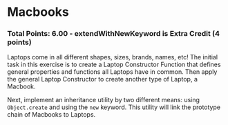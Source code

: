 # Macbooks

### Total Points: 6.00 - extendWithNewKeyword is Extra Credit (4 points)

Laptops come in all different shapes, sizes, brands, names, etc! The initial task in this exercise is to create a Laptop Constructor Function that defines general properties and functions all Laptops have in common.  Then apply the general Laptop Constructor to create another type of Laptop, a Macbook.

Next, implement an inheritance utility by two different means: using `Object.create` and using the `new` keyword. This utility will link the prototype chain of Macbooks to Laptops.
